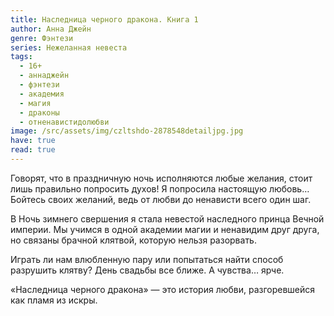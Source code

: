 ```yaml
---
title: Наследница черного дракона. Книга 1
author: Анна Джейн
genre: Фэнтези
series: Нежеланная невеста
tags:
  - 16+
  - аннаджейн
  - фэнтези
  - академия
  - магия
  - драконы
  - отненавистидолюбви
image: /src/assets/img/czltshdo-2878548detailjpg.jpg
have: true
read: true
---
```

Говорят, что в праздничную ночь исполняются любые желания, стоит лишь правильно попросить духов! Я попросила настоящую любовь… Бойтесь своих желаний, ведь от любви до ненависти всего один шаг.

В Ночь зимнего свершения я стала невестой наследного принца Вечной империи. Мы учимся в одной академии магии и ненавидим друг друга, но связаны брачной клятвой, которую нельзя разорвать.

Играть ли нам влюбленную пару или попытаться найти способ разрушить клятву? День свадьбы все ближе. А чувства… ярче.

«Наследница черного дракона» — это история любви, разгоревшейся как пламя из искры.
